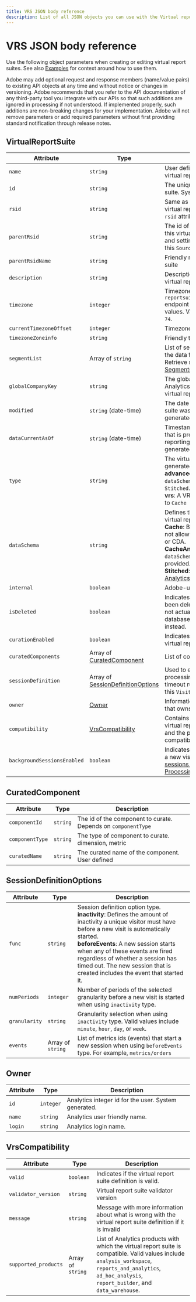 ```yaml
---
title: VRS JSON body reference
description: List of all JSON objects you can use with the Virtual report suite API.
---
```


# VRS JSON body reference

Use the following object parameters when creating or editing virtual report suites. See also [Examples](examples.md) for context around how to use them.

<InlineAlert variant="info" slots="text" />

Adobe may add optional request and response members (name/value pairs) to existing API objects at any time and without notice or changes in versioning. Adobe recommends that you refer to the API documentation of any third-party tool you integrate with our APIs so that such additions are ignored in processing if not understood. If implemented properly, such additions are non-breaking changes for your implementation. Adobe will not remove parameters or add required parameters without first providing standard notification through release notes.

## VirtualReportSuite

| Attribute | Type | Description |
| --- | --- | ---------- |
| `name` | `string` | User defined friendly name of the virtual report suite |
| `id` | `string` | The unique id for the virtual report suite. System generated. |
| `rsid` | `string` | Same as `id`. Included so normal and virtual report suites can both use this `rsid` attribute. System generated. |
| `parentRsid` | `string` | The id of the report suite from which this virtual report suite inherits data and settings (The Analytics UI calls this `Source`) |
| `parentRsidName` | `string` | Friendly name of the parent report suite |
| `description` | `string` | Description of the purpose of the virtual report suite |
| `timezone` | `integer` | Timezone ID. Use the `reportsuites/reportsuites/timezones` endpoint to retrieve a lookup of values. Valid integers range from `0`-`74`. |
| `currentTimezoneOffset` | `integer` | Timezone offset from GMT |
| `timezoneZoneinfo` | `string` | Friendly timezone name |
| `segmentList` | Array of `string` | List of segment ids to be used to filter the data for this virtual report suite. Retrieve segment IDs using the [Segments API](../segments/index.md). |
| `globalCompanyKey` | `string` | The global company ID of the Analytics Company that owns the virtual report suite |
| `modified` | `string` (date-time) | The date and time the virtual report suite was last modified. System generated. |
| `dataCurrentAsOf` | `string` (date-time) | Timestamp of the most recent data that is processed and ready for reporting for this report suite. System generated. |
| `type` | `string` | The virtual report suite type. System generated.<br/>**advancedVrs**: A VRS is advanced if `dataSchema` is `CacheAndMid` or `Stitched`.<br/>**vrs**: A VRS is basic if `dataSchema` is set to `Cache` |
| `dataSchema` | `string` | Defines the data schema type for the virtual report suite.<br/>**Cache**: Basic `dataSchema` type. Does not allow setting `sessionDefinition` or CDA.<br/>**CacheAndMid**: Must use this `dataSchema` if `sessionDefinition` is provided.<br/>**Stitched**: Enables [Cross-Device Analytics](https://docs.adobe.com/content/help/en/analytics/components/cda/cda-home.html). |
| `internal` | `boolean` | Adobe-use only |
| `isDeleted` | `boolean` | Indicates if the virtual report suite has been deleted. Virtual report suites are not actually removed from the database. This flag is set to true instead. |
| `curationEnabled` | `boolean` | Indicates if curation is enabled for the virtual report suite. |
| `curatedComponents` | Array of [CuratedComponent](#curatedcomponent) | List of components to curate. |
| `sessionDefinition` | Array of [SessionDefinitionOptions](#sessiondefinitionoptions) | Used to enable report time processing and change session timeout rules (The Analytics UI calls this `Visit Definition`) |
| `owner` | [Owner](#owner) | Information about the Analytics user that owns the virtual report suite. |
| `compatibility` | [VrsCompatibility](#vrscompatibility) | Contains information about if the virtual report suite definition is valid and the products with which it is compatible. |
| `backgroundSessionsEnabled` | `boolean` | Indicates if background hits will start a new visit. See [Context-aware sessions - Background Hit Processing](https://docs.adobe.com/content/help/en/analytics/components/virtual-report-suites/vrs-mobile-visit-processing.html#background-hit-processing) for more information. |

## CuratedComponent

| Attribute | Type | Description |
| --- | --- | ---------- |
| `componentId` | `string` | The id of the component to curate. Depends on `componentType` |
| `componentType` | `string` | The type of component to curate. dimension, metric |
| `curatedName` | `string` | The curated name of the component. User defined |

## SessionDefinitionOptions

| Attribute | Type | Description |
| --- | --- | ---------- |
| `func` | `string` | Session definition option type.<br/>**inactivity**: Defines the amount of inactivity a unique visitor must have before a new visit is automatically started.<br/>**beforeEvents**: A new session starts when any of these events are fired regardless of whether a session has timed out. The new session that is created includes the event that started it. |
| `numPeriods` | `integer` | Number of periods of the selected granularity before a new visit is started when using `inactivity` type. |
| `granularity` | `string` | Granularity selection when using `inactivity` type. Valid values include `minute`, `hour`, `day`, or `week`. |
| `events` | Array of `string` | List of metrics ids (events) that start a new session when using `beforeEvents` type. For example, `metrics/orders` |

## Owner

| Attribute | Type | Description |
| --- | --- | ---------- |
| `id` | `integer` | Analytics integer id for the user. System generated. |
| `name` | `string` | Analytics user friendly name. |
| `login` | `string` | Analytics login name. |

## VrsCompatibility

| Attribute | Type | Description |
| --- | --- | ---------- |
| `valid` | `boolean` | Indicates if the virtual report suite definition is valid. |
| `validator_version` | `string` | Virtual report suite validator version |
| `message` | `string` | Message with more information about what is wrong with the virtual report suite definition if it is invalid |
| `supported_products` | Array of `string` | List of Analytics products with which the virtual report suite is compatible. Valid values include `analysis_workspace`, `reports_and_analytics`, `ad_hoc_analysis`, `report_builder`, and `data_warehouse`. |
